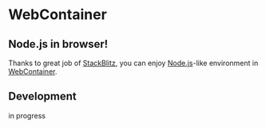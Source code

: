 # WebContainer

## Node.js in browser!

Thanks to great job of [StackBlitz](https://stackblitz.com), you can enjoy [Node.js](https://nodejs.org)-like environment in [WebContainer](https://webcontainers.io).

## Development
in progress
